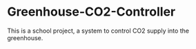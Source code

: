 # Greenhouse-CO2-Controller
This is a school project, a system to control CO2 supply into the greenhouse.
